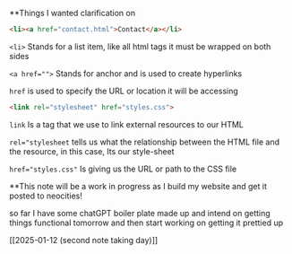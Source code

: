 **Things I wanted clarification on

```html
<li><a href="contact.html">Contact</a></li>
```

`<li>` Stands for a list item, like all html tags it must be wrapped on both sides

`<a href="">` Stands for anchor and is used to create hyperlinks

`href` is used to specify the URL or location it will be accessing

```html
<link rel="stylesheet" href="styles.css">
```

`link` Is a tag that we use to link external resources to our HTML

`rel="stylesheet` tells us what the relationship between the HTML file and the resource, in this case, Its our style-sheet

`href="styles.css"` Is giving us the URL or path to the CSS file 

**This note will be a work in progress as I build my website and get it posted to neocities!

so far I have some chatGPT boiler plate made up and intend on getting things functional tomorrow and then start working on getting it prettied up

[[2025-01-12 (second note taking day)]]



